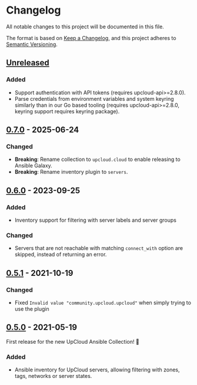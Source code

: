 # Changelog

All notable changes to this project will be documented in this file.

The format is based on [Keep a Changelog](https://keepachangelog.com/en/1.0.0/),
and this project adheres to [Semantic Versioning](https://semver.org/spec/v2.0.0.html).

## [Unreleased]

### Added

- Support authentication with API tokens (requires upcloud-api>=2.8.0).
- Parse credentials from environment variables and system keyring similarly than in our Go based tooling (requires upcloud-api>=2.8.0, keyring support requires keyring package).

## [0.7.0] - 2025-06-24

### Changed

- **Breaking**: Rename collection to `upcloud.cloud` to enable releasing to Ansible Galaxy.
- **Breaking**: Rename inventory plugin to `servers`.

## [0.6.0] - 2023-09-25

### Added

- Inventory support for filtering with server labels and server groups

### Changed

- Servers that are not reachable with matching `connect_with` option are skipped, instead of returning an error.

## [0.5.1] - 2021-10-19

### Changed
- Fixed `Invalid value "community.upcloud.upcloud"` when simply trying to use the plugin

## [0.5.0] - 2021-05-19

First release for the new UpCloud Ansible Collection! :tada:

### Added

- Ansible inventory for UpCloud servers, allowing filtering with zones, tags, networks or server states.

[Unreleased]: https://github.com/UpCloudLtd/upcloud-ansible-collection/compare/v0.7.0...HEAD
[0.7.0]: https://github.com/UpCloudLtd/upcloud-ansible-collection/releases/tag/v0.7.0
[0.6.0]: https://github.com/UpCloudLtd/upcloud-ansible-collection/releases/tag/v0.6.0
[0.5.1]: https://github.com/UpCloudLtd/upcloud-ansible-collection/releases/tag/v0.5.1
[0.5.0]: https://github.com/UpCloudLtd/upcloud-ansible-collection/releases/tag/v0.5.0

